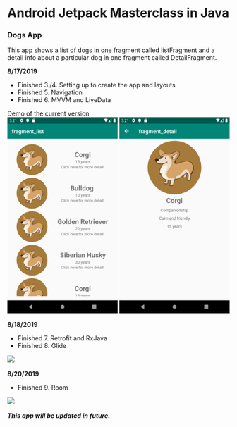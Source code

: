 <h1> Android Jetpack Masterclass in Java </h1>
<h3> Dogs App </h3>

<p> 
This app shows a list of dogs in one fragment called listFragment and a detail info about a particular dog in one fragment called DetailFragment. </p>

<p>
<b> 8/17/2019 </b>
<br>
<ul>
<li> Finished 3./4. Setting up to create the app and layouts </li>
<li> Finished 5. Navigation </li>
<li> Finished 6. MVVM and LiveData </li> 
</ul>
Demo of the current version
<br>
<img src="Screenshots/ListFragment.png" width = "250"> <img src="Screenshots/DetailFragment.png" width = "250">
</p>

<p> 
  <b> 8/18/2019 </b>
<ul>
<li> Finished 7. Retrofit and RxJava </li>
<li> Finished 8. Glide </li>
</ul>
<img src="Screenshots/dogsApp.gif" width = "250">
</p>

<p>
  <b> 8/20/2019 </b>
  <ul>
    <li> Finished 9. Room </li>
  </ul>
  <img src="Screenshots/update1.gif" width = "250">
</p>
<b><i>This app will be updated in future.</i></b>
